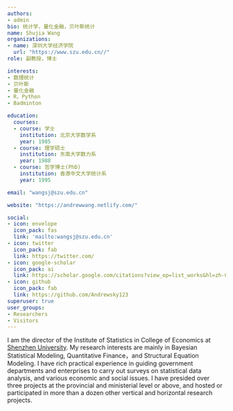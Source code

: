 ```yaml
---
authors:
- admin
bio: 统计学，量化金融，贝叶斯统计
name: Shujia Wang
organizations:
- name: 深圳大学经济学院
  url: "https://www.szu.edu.cn//"
role: 副教授，博士

interests:
- 数理统计
- 贝叶斯
- 量化金融
- R，Python
- Badminton

education:
  courses:
  - course: 学士
    institution: 北京大学数学系
    year: 1985
  - course: 理学硕士
    institution: 东南大学数力系
    year: 1988
  - course: 哲学博士(PhD)
    institution: 香港中文大学统计系
    year: 1995

email: "wangsj@szu.edu.cn"

website: "https://andrewwang.netlify.com/"

social:
- icon: envelope
  icon_pack: fas
  link: 'mailto:wangsj@szu.edu.cn'
- icon: twitter
  icon_pack: fab
  link: https://twitter.com/
- icon: google-scholar
  icon_pack: ai
  link: https://scholar.google.com/citations?view_op=list_works&hl=zh-CN&user=aINZKwkAAAAJ&gmla=AJsN-F47peVHaUgfqz3No5ZuARXXazEmLzx5CiLMp_7RFb5V03L7QVXUdsPG4SIEkRrS9lyqEu3iVeM8bASBqMT0AUwWDrgF0G1egQUu750K26X4jNKMrF4
- icon: github
  icon_pack: fab
  link: https://github.com/Andrewsky123
superuser: true
user_groups:
- Researchers
- Visitors
---
```


I am the director of the Institute of Statistics in College of Economics at [Shenzhen University](https://www.szu.edu.cn/). My research interests are mainly in Bayesian Statistical Modeling, Quantitative Finance，and Structural Equation Modeling. I have rich practical experience in guiding government departments and enterprises to carry out surveys on statistical data analysis, and various economic and social issues. I have presided over three projects at the provincial and ministerial level or above, and hosted or participated in more than a dozen other vertical and horizontal research projects.
